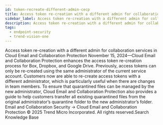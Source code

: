 ```yaml
---
id: token-recreate-different-admin-cecp
title: Access token re-creation with a different admin for collaboration services in Cloud Email and Collaboration Protection
sidebar_label: Access token re-creation with a different admin for collaboration services in Cloud Email and Collaboration Protection
description: Access token re-creation with a different admin for collaboration services in Cloud Email and Collaboration Protection
tags:
  - endpoint-security
  - trend-vision-one
---
```


 Access token re-creation with a different admin for collaboration services in Cloud Email and Collaboration Protection November 15, 2024—Cloud Email and Collaboration Protection enhances the access token re-creation process for Box, Dropbox, and Google Drive. Previously, access tokens can only be re-created using the same administrator of the current service account. Customers now are able to re-create access tokens with a different administrator, which is particularly useful when there are changes in team members. To ensure that quarantined files can be managed by the new administrator, Cloud Email and Collaboration Protection also provides a guide to help customers transfer all existing quarantined files from the original administrator’s quarantine folder to the new administrator’s folder. Email and Collaboration Security → Cloud Email and Collaboration Protection © 2025 Trend Micro Incorporated. All rights reserved.Search Knowledge Base